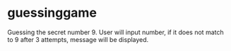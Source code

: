 # guessinggame
Guessing the secret number 9. User will input number, if it does not match to 9 after 3 attempts, message will be displayed.
